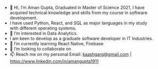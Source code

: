 - 👋 Hi, I’m Aman Gupta, Graduated in Master of Science 2021, I have acquired technical knowledge and skills from my course in software development.
-  I have used Python, React, and SQL as major languages in my study with different operating systems. 
- 👀 I’m interested in Data Analytics. 
- I am keen to develop as a graduate software developer in IT Industries.
- 🌱 I’m currently learning React Native, Firebase
- 💞️ I’m looking to collaborate on 
- 📫 Reach me on my personal Email: kaashgarg@gmail.com | https://www.linkedin.com/in/amangupta1911



